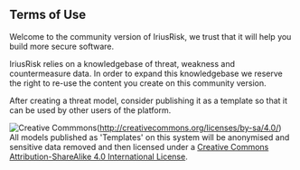 ## Terms of Use

Welcome to the community version of IriusRisk, we trust that it will help you build more secure software.

IriusRisk relies on a knowledgebase of threat, weakness and countermeasure data. In order to expand this knowledgebase we reserve the right to re-use the content you create on this community version.

After creating a threat model, consider publishing it as a template so that it can be used by other users of the platform.

![Creative Commmons](https://i.creativecommons.org/l/by-sa/4.0/88x31.png)(http://creativecommons.org/licenses/by-sa/4.0/)  
All models published as 'Templates' on this system will be anonymised and sensitive data removed and then licensed under a [Creative Commons Attribution-ShareAlike 4.0 International License](http://creativecommons.org/licenses/by-sa/4.0/).
